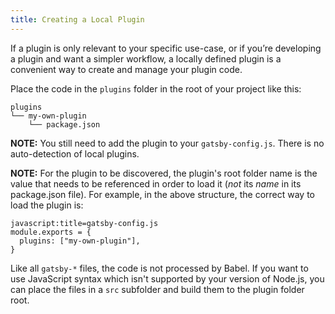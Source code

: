 ```yaml
---
title: Creating a Local Plugin
---
```


If a plugin is only relevant to your specific use-case, or if you’re developing a plugin and want a simpler workflow, a locally defined plugin is a convenient way to create and manage your plugin code.

Place the code in the `plugins` folder in the root of your project like this:

    plugins
    └── my-own-plugin
        └── package.json
    

**NOTE:** You still need to add the plugin to your `gatsby-config.js`. There is no auto-detection of local plugins.

**NOTE:** For the plugin to be discovered, the plugin's root folder name is the value that needs to be referenced in order to load it (*not* its *name* in its package.json file). For example, in the above structure, the correct way to load the plugin is:

    javascript:title=gatsby-config.js
    module.exports = {
      plugins: ["my-own-plugin"],
    }

Like all `gatsby-*` files, the code is not processed by Babel. If you want to use JavaScript syntax which isn't supported by your version of Node.js, you can place the files in a `src` subfolder and build them to the plugin folder root.